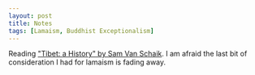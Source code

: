```yaml
---
layout: post
title: Notes
tags: [Lamaism, Buddhist Exceptionalism]
---
```


Reading ["Tibet: a History" by Sam Van Schaik](/pages/study/bibliography). I am afraid the last bit of consideration I had for lamaism is fading away.